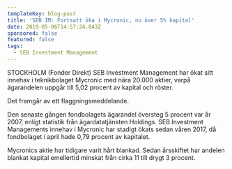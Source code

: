 ```yaml
---
templateKey: blog-post
title: 'SEB IM: Fortsatt öka i Mycronic, nu över 5% kapital'
date: 2019-05-06T14:57:24.043Z
sponsored: false
featured: false
tags:
  - SEB Investment Management
---
```

STOCKHOLM (Fonder Direkt) SEB Investment Management har ökat sitt innehav i teknikbolaget Mycronic med nära 20.000 aktier, varpå ägarandelen uppgår till 5,02 procent av kapital och röster.



Det framgår av ett flaggningsmeddelande.



Den senaste gången fondbolagets ägarandel översteg 5 procent var år 2007, enligt statistik från ägardatatjänsten Holdings. SEB Investment Managements innehav i Mycronic har stadigt ökats sedan våren 2017, då fondbolaget i april hade 0,79 procent av kapitalet.



Mycronics aktie har tidigare varit hårt blankad. Sedan årsskiftet har andelen blankat kapital emellertid minskat från cirka 11 till drygt 3 procent.
